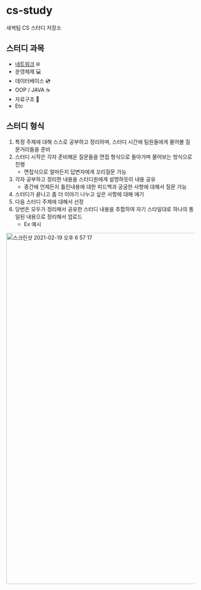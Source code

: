 # cs-study
새싹팀 CS 스터디 저장소

## 스터디 과목

- [네트워크](https://github.com/sproutt/cs-world/tree/main/Network_%EB%84%A4%ED%8A%B8%EC%9B%8C%ED%81%AC) 🌐
- 운영체제 💻
- 데이터베이스 💿
- OOP / JAVA ☕️
- 자료구조 📂
- Etc

## 스터디 형식

1. 특정 주제에 대해 스스로 공부하고 정리하며, 스터디 시간에 팀원들에게 물어볼 질문거리들을 준비
2. 스터디 시작은 각자 준비해온 질문들을 면접 형식으로 돌아가며 물어보는 방식으로 진행
   - 면접식으로 얼마든지 답변자에게 꼬리질문 가능
3. 각자 공부하고 정리한 내용을 스터디원에게 설명하듯이 내용 공유
   - 중간에 언제든지 틀린내용에 대한 피드백과 궁굼한 사항에 대해서 질문 가능
4. 스터디가 끝나고 좀 더 이야기 나누고 싶은 사항에 대해 얘기
5. 다음 스터디 주제에 대해서 선정
6. 당번은 모두가 정리해서 공유한 스터디 내용을 추합하여 자기 스타일대로 하나의 통일된 내용으로 정리해서 업로드
   - Ex 예시
<img width="939" alt="스크린샷 2021-02-19 오후 6 57 17" src="https://user-images.githubusercontent.com/40922963/108489652-247a3c80-72e5-11eb-8aa4-353b6f30c6de.png">
